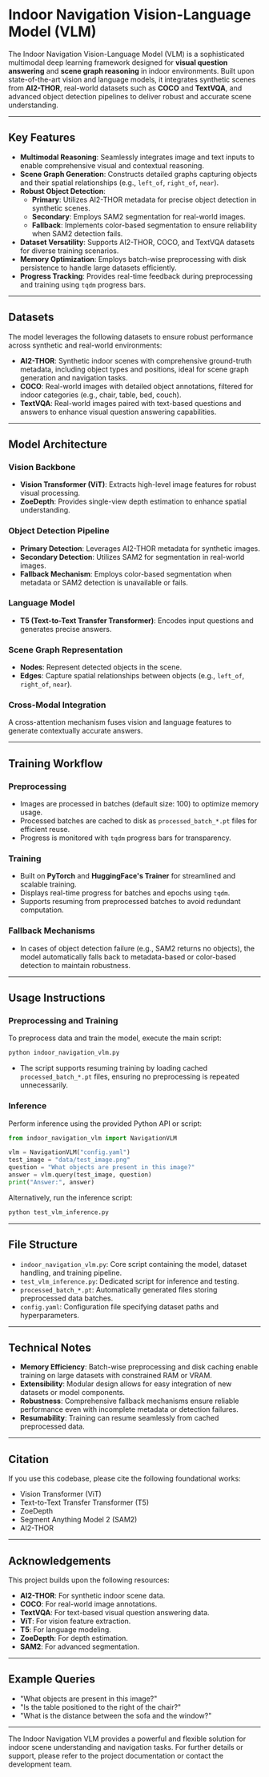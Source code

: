 # Indoor Navigation Vision-Language Model (VLM)

The Indoor Navigation Vision-Language Model (VLM) is a sophisticated multimodal deep learning framework designed for **visual question answering** and **scene graph reasoning** in indoor environments. Built upon state-of-the-art vision and language models, it integrates synthetic scenes from **AI2-THOR**, real-world datasets such as **COCO** and **TextVQA**, and advanced object detection pipelines to deliver robust and accurate scene understanding.

---

## Key Features
- **Multimodal Reasoning**: Seamlessly integrates image and text inputs to enable comprehensive visual and contextual reasoning.
- **Scene Graph Generation**: Constructs detailed graphs capturing objects and their spatial relationships (e.g., `left_of`, `right_of`, `near`).
- **Robust Object Detection**:
  - **Primary**: Utilizes AI2-THOR metadata for precise object detection in synthetic scenes.
  - **Secondary**: Employs SAM2 segmentation for real-world images.
  - **Fallback**: Implements color-based segmentation to ensure reliability when SAM2 detection fails.
- **Dataset Versatility**: Supports AI2-THOR, COCO, and TextVQA datasets for diverse training scenarios.
- **Memory Optimization**: Employs batch-wise preprocessing with disk persistence to handle large datasets efficiently.
- **Progress Tracking**: Provides real-time feedback during preprocessing and training using `tqdm` progress bars.

---

## Datasets
The model leverages the following datasets to ensure robust performance across synthetic and real-world environments:
- **AI2-THOR**: Synthetic indoor scenes with comprehensive ground-truth metadata, including object types and positions, ideal for scene graph generation and navigation tasks.
- **COCO**: Real-world images with detailed object annotations, filtered for indoor categories (e.g., chair, table, bed, couch).
- **TextVQA**: Real-world images paired with text-based questions and answers to enhance visual question answering capabilities.

---

## Model Architecture
### Vision Backbone
- **Vision Transformer (ViT)**: Extracts high-level image features for robust visual processing.
- **ZoeDepth**: Provides single-view depth estimation to enhance spatial understanding.

### Object Detection Pipeline
- **Primary Detection**: Leverages AI2-THOR metadata for synthetic images.
- **Secondary Detection**: Utilizes SAM2 for segmentation in real-world images.
- **Fallback Mechanism**: Employs color-based segmentation when metadata or SAM2 detection is unavailable or fails.

### Language Model
- **T5 (Text-to-Text Transfer Transformer)**: Encodes input questions and generates precise answers.

### Scene Graph Representation
- **Nodes**: Represent detected objects in the scene.
- **Edges**: Capture spatial relationships between objects (e.g., `left_of`, `right_of`, `near`).

### Cross-Modal Integration
A cross-attention mechanism fuses vision and language features to generate contextually accurate answers.

---

## Training Workflow
### Preprocessing
- Images are processed in batches (default size: 100) to optimize memory usage.
- Processed batches are cached to disk as `processed_batch_*.pt` files for efficient reuse.
- Progress is monitored with `tqdm` progress bars for transparency.

### Training
- Built on **PyTorch** and **HuggingFace's Trainer** for streamlined and scalable training.
- Displays real-time progress for batches and epochs using `tqdm`.
- Supports resuming from preprocessed batches to avoid redundant computation.

### Fallback Mechanisms
- In cases of object detection failure (e.g., SAM2 returns no objects), the model automatically falls back to metadata-based or color-based detection to maintain robustness.

---

## Usage Instructions
### Preprocessing and Training
To preprocess data and train the model, execute the main script:
```bash
python indoor_navigation_vlm.py
```
- The script supports resuming training by loading cached `processed_batch_*.pt` files, ensuring no preprocessing is repeated unnecessarily.

### Inference
Perform inference using the provided Python API or script:
```python
from indoor_navigation_vlm import NavigationVLM

vlm = NavigationVLM("config.yaml")
test_image = "data/test_image.png"
question = "What objects are present in this image?"
answer = vlm.query(test_image, question)
print("Answer:", answer)
```
Alternatively, run the inference script:
```bash
python test_vlm_inference.py
```

---

## File Structure
- `indoor_navigation_vlm.py`: Core script containing the model, dataset handling, and training pipeline.
- `test_vlm_inference.py`: Dedicated script for inference and testing.
- `processed_batch_*.pt`: Automatically generated files storing preprocessed data batches.
- `config.yaml`: Configuration file specifying dataset paths and hyperparameters.

---

## Technical Notes
- **Memory Efficiency**: Batch-wise preprocessing and disk caching enable training on large datasets with constrained RAM or VRAM.
- **Extensibility**: Modular design allows for easy integration of new datasets or model components.
- **Robustness**: Comprehensive fallback mechanisms ensure reliable performance even with incomplete metadata or detection failures.
- **Resumability**: Training can resume seamlessly from cached preprocessed data.

---

## Citation
If you use this codebase, please cite the following foundational works:
- Vision Transformer (ViT)
- Text-to-Text Transfer Transformer (T5)
- ZoeDepth
- Segment Anything Model 2 (SAM2)
- AI2-THOR

---

## Acknowledgements
This project builds upon the following resources:
- **AI2-THOR**: For synthetic indoor scene data.
- **COCO**: For real-world image annotations.
- **TextVQA**: For text-based visual question answering data.
- **ViT**: For vision feature extraction.
- **T5**: For language modeling.
- **ZoeDepth**: For depth estimation.
- **SAM2**: For advanced segmentation.

---

## Example Queries
- "What objects are present in this image?"
- "Is the table positioned to the right of the chair?"
- "What is the distance between the sofa and the window?"

---

The Indoor Navigation VLM provides a powerful and flexible solution for indoor scene understanding and navigation tasks. For further details or support, please refer to the project documentation or contact the development team.
